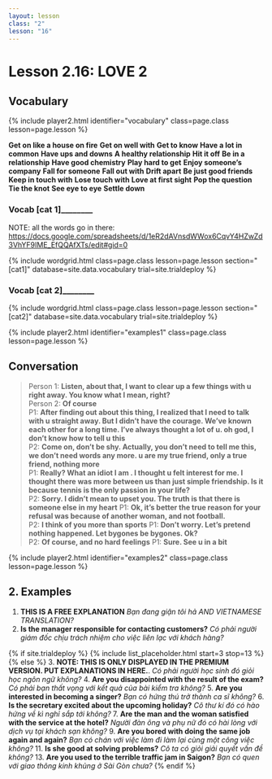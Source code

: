 ```yaml
---
layout: lesson
class: "2"
lesson: "16"
---
```



# Lesson 2.16: LOVE 2


## Vocabulary 
{% include player2.html identifier="vocabulary" class=page.class lesson=page.lesson %}

**Get on like a house on fire**
**Get on well with**
**Get to know**
**Have a lot in common**
**Have ups and downs**
**A healthy relationship**
**Hit it off**
**Be in a relationship**
**Have good chemistry**
**Play hard to get**
**Enjoy someone’s company**
**Fall for someone**
**Fall out with**
**Drift apart**
**Be just good friends**
**Keep in touch with**
**Lose touch with**
**Love at first sight**
**Pop the question**
**Tie the knot**
**See eye to eye**
**Settle down**

### ____Vocab [cat 1]____________ 

NOTE: all the words go in there: https://docs.google.com/spreadsheets/d/1eR2dAVnsdWWox6CqvY4HZwZd3VhYF9IME_EfQQAfXTs/edit#gid=0

{% include wordgrid.html 
		class=page.class 
		lesson=page.lesson 
		section="[cat1]"
		database=site.data.vocabulary 
		trial=site.trialdeploy %}


### ____Vocab [cat 2]____________ 

{% include wordgrid.html 
		class=page.class 
		lesson=page.lesson 
		section="[cat2]"
		database=site.data.vocabulary 
		trial=site.trialdeploy %}





{% include player2.html identifier="examples1" class=page.class lesson=page.lesson %}

## Conversation

> Person 1: **Listen, about that, I want to clear up a few things with u right away. You know what I mean, right?**   
> Person 2: **Of course**   
> P1: **After finding out about this thing, I realized that I need to talk with u straight away. But I didn’t have the courage. We’ve known each other for a long time. I’ve always thought a lot of u. oh god, I don’t know how to tell u this**  
> P2: **Come on, don’t be shy. Actually, you don’t need to tell me this, we don’t need words any more. u are my true friend, only a true friend, nothing more**  
> P1: **Really? What an idiot I am . I thought u felt interest for me. I thought there was more between us than just simple friendship. Is it because tennis is the only passion in your life?**  
> P2: **Sorry. I didn’t mean to upset you. The truth is that there is someone else in my heart**
> P1: **Ok, it’s better the true reason for your refusal was because of another woman, and not football.**  
> P2: **I think of you more than sports**
> P1: **Don’t worry. Let’s pretend nothing happened. Let bygones be bygones. Ok?**  
> P2: **Of course, and no hard feelings**
> P1: **Sure. See u in a bit**  


{% include player2.html identifier="examples2" class=page.class lesson=page.lesson %}

## 2. Examples 

1. **THIS IS A FREE EXPLANATION**
*Bạn đang giận tôi hả AND VIETNAMESE TRANSLATION?*  
2. **Is the manager responsible for contacting customers?**
*Có phải người giám đốc chịu trách nhiệm cho việc liên lạc với khách hàng?*


{% if site.trialdeploy %}
	{% include list_placeholder.html start=3 stop=13 %}
	{% else %}
3. **NOTE: THIS IS ONLY DISPLAYED IN THE PREMIUM VERSION. PUT EXPLANATIONS IN HERE.**.
*Có phải người học sinh đó giỏi học ngôn ngữ không?*
4. **Are you disappointed with the result of the exam?**
*Có phải bạn thất vọng với kết quả của bài kiểm tra không?*
5. **Are you interested in becoming a singer?**
   *Bạn có hứng thú trở thành ca sĩ không?*
6. **Is the secretary excited about the upcoming holiday?**
*Cô thư kí đó có hào hứng về kì nghỉ sắp tới không?*
7. **Are the man and the woman satisfied with the service at the hotel?**
*Người đàn ông và phụ nữ đó có hài lòng với dịch vụ tại khách sạn không?*
9. **Are you bored with doing the same job again and again?**
*Bạn có chán với việc làm đi làm lại cùng một công việc không?*
11. **Is she good at solving problems?**
*Cô ta có giỏi giải quyết vấn đề không?*
13. **Are you used to the terrible traffic jam in Saigon?**
*Bạn có quen với giao thông kinh khủng ở Sài Gòn chưa?*
	{% endif %}